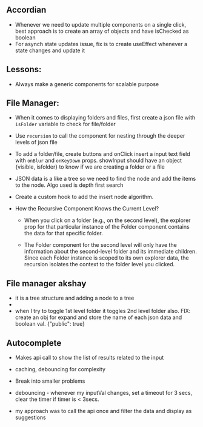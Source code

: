 ## Accordian

- Whenever we need to update multiple components on a single click, best approach is to create an array of objects and have isChecked as boolean
- For asynch state updates issue, fix is to create useEffect whenever a state changes and update it

## Lessons:

- Always make a generic components for scalable purpose

## File Manager:

- When it comes to displaying folders and files, first create a json file with `isFolder` variable to check for file/folder

- Use `recursion` to call the component for nesting through the deeper levels of json file

- To add a folder/file, create buttons and onClick insert a input text field with `onBlur` and `onKeyDown` props. showInput should have an object {visible, isfolder} to know if we are creating a folder or a file

- JSON data is a like a tree so we need to find the node and add the items to the node. Algo used is depth first search

- Create a custom hook to add the insert node algorithm.

- How the Recursive Component Knows the Current Level?

  - When you click on a folder (e.g., on the second level), the explorer prop for that particular instance of the Folder component contains the data for that specific folder.

  - The Folder component for the second level will only have the information about the second-level folder and its immediate children. Since each Folder instance is scoped to its own explorer data, the recursion isolates the context to the folder level you clicked.

## File manager akshay

- it is a tree structure and adding a node to a tree
-
- when I try to toggle 1st level folder it toggles 2nd level folder also. FIX: create an obj for expand and store the name of each json data and boolean val. {"public": true}

## Autocomplete

- Makes api call to show the list of results related to the input
- caching, debouncing for complexity
- Break into smaller problems
- debouncing - whenever my inputVal changes, set a timeout for 3 secs, clear the timer if timer is < 3secs.

- my approach was to call the api once and filter the data and display as suggestions
